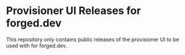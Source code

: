 # Provisioner UI Releases for forged.dev

This repository only contains public releases of the provisioner UI to be used with for forged.dev.
